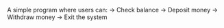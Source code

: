 A simple program where users can:
-> Check balance
-> Deposit money
-> Withdraw money
-> Exit the system
